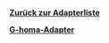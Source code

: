 [**Zurück zur Adapterliste**](/adapterref/adapterliste.md)

[**G-homa-Adapter**](/adapterref/docs/iobroker.g-homa/de/README.md)